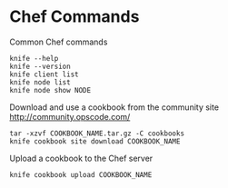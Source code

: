 Chef Commands
=============================
Common Chef commands
```
knife --help
knife --version
knife client list
knife node list
knife node show NODE
```
Download and use a cookbook from the community site http://community.opscode.com/
```
tar -xzvf COOKBOOK_NAME.tar.gz -C cookbooks
knife cookbook site download COOKBOOK_NAME
```
Upload a cookbook to the Chef server
```
knife cookbook upload COOKBOOK_NAME
```
